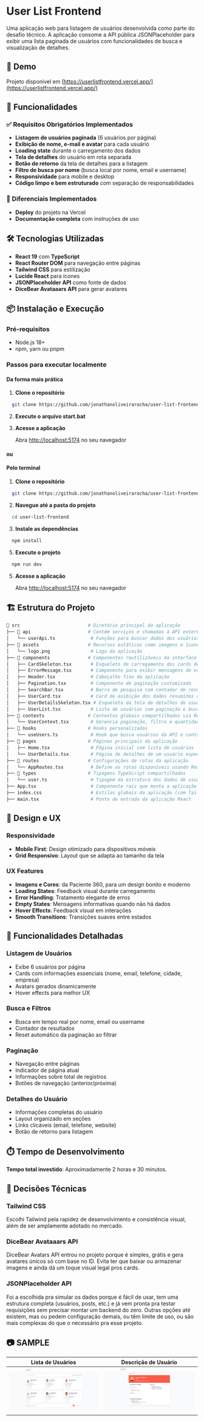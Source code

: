# User List Frontend

Uma aplicação web para listagem de usuários desenvolvida como parte do desafio técnico. A aplicação consome a API pública JSONPlaceholder para exibir uma lista paginada de usuários com funcionalidades de busca e visualização de detalhes.


## 🌟 Demo

Projeto disponível em [https://userlistfrontend.vercel.app/](https://userlistfrontend.vercel.app/)


## 🚀 Funcionalidades

### ✅ Requisitos Obrigatórios Implementados

- **Listagem de usuários paginada** (6 usuários por página)
- **Exibição de nome, e-mail e avatar** para cada usuário
- **Loading state** durante o carregamento dos dados
- **Tela de detalhes** do usuário em rota separada
- **Botão de retorno** da tela de detalhes para a listagem
- **Filtro de busca por nome** (busca local por nome, email e username)
- **Responsividade** para mobile e desktop
- **Código limpo e bem estruturado** com separação de responsabilidades

### 🎯 Diferenciais Implementados

- **Deploy** do projeto na Vercel
- **Documentação completa** com instruções de uso

## 🛠️ Tecnologias Utilizadas

- **React 19** com **TypeScript** 
- **React Router DOM** para navegação entre páginas
- **Tailwind CSS** para estilização
- **Lucide React** para ícones
- **JSONPlaceholder API** como fonte de dados
- **DiceBear Avataaars API** para gerar avatares

## 📦 Instalação e Execução

### Pré-requisitos

- Node.js 18+ 
- npm, yarn ou pnpm

### Passos para executar localmente

#### Da forma mais prática

1. **Clone o repositório**
```bash
  git clone https://github.com/jonathanoliveirarocha/user-list-frontend
```
2. **Execute o arquivo start.bat**

3. **Acesse a aplicação**
   
   Abra [http://localhost:5174](http://localhost:5174) no seu navegador

#### ou

#### Pelo terminal
1. **Clone o repositório**
```bash
  git clone https://github.com/jonathanoliveirarocha/user-list-frontend
```
2. **Navegue até a pasta do projeto**
```bash
  cd user-list-frontend
```

3. **Instale as dependências**
```bash
  npm install
```

5. **Execute o projeto**
```bash
  npm run dev
```

5. **Acesse a aplicação**
   
   Abra [http://localhost:5174](http://localhost:5174) no seu navegador



## 🏗️ Estrutura do Projeto

```bash
📁 src                         # Diretório principal da aplicação
├── 📁 api                     # Contém serviços e chamadas à API externa
│   └── userApi.ts             # Funções para buscar dados dos usuários na API JSONPlaceholder
├── 📁 assets                  # Recursos estáticos como imagens e ícones
│   └── logo.png               # Logo da aplicação
├── 📁 components              # Componentes reutilizáveis da interface
│   ├── CardSkeleton.tsx       # Esqueleto de carregamento dos cards de usuários
│   ├── ErrorMessage.tsx       # Componente para exibir mensagens de erro
│   ├── Header.tsx             # Cabeçalho fixo da aplicação
│   ├── Pagination.tsx         # Componente de paginação customizado
│   ├── SearchBar.tsx          # Barra de pesquisa com contador de resultados
│   ├── UserCard.tsx           # Card de exibição dos dados resumidos do usuário
│   ├── UserDetailsSkeleton.tsx # Esqueleto da tela de detalhes do usuário
│   ├── UserList.tsx           # Lista de usuários com paginação e busca
├── 📁 contexts                # Contextos globais compartilhados via React Context API
│   └── UserContext.tsx        # Gerencia paginação, filtro e quantidade de usuários
├── 📁 hooks                   # Hooks personalizados
│   └── useUsers.ts            # Hook que busca usuários da API e controla estado de loading/erro
├── 📁 pages                   # Páginas principais da aplicação
│   ├── Home.tsx               # Página inicial com lista de usuários
│   └── UserDetails.tsx        # Página de detalhes de um usuário específico
├── 📁 routes                  # Configurações de rotas da aplicação
│   └── AppRoutes.tsx          # Define as rotas disponíveis usando React Router
├── 📁 types                   # Tipagens TypeScript compartilhadas
│   └── user.ts                # Tipagem da estrutura dos dados de usuário
├── App.tsx                    # Componente raiz que monta a aplicação
├── index.css                  # Estilos globais da aplicação (com Tailwind)
├── main.tsx                   # Ponto de entrada da aplicação React

```

## 🎨 Design e UX

### Responsividade
- **Mobile First**: Design otimizado para dispositivos móveis
- **Grid Responsivo**: Layout que se adapta ao tamanho da tela

### UX Features
- **Imagens e Cores**: da Paciente 360, para um design bonito e moderno 
- **Loading States**: Feedback visual durante carregamento
- **Error Handling**: Tratamento elegante de erros
- **Empty States**: Mensagens informativas quando não há dados
- **Hover Effects**: Feedback visual em interações
- **Smooth Transitions**: Transições suaves entre estados

## 📱 Funcionalidades Detalhadas

### Listagem de Usuários
- Exibe 6 usuários por página
- Cards com informações essenciais (nome, email, telefone, cidade, empresa)
- Avatars gerados dinamicamente
- Hover effects para melhor UX

### Busca e Filtros
- Busca em tempo real por nome, email ou username
- Contador de resultados
- Reset automático da paginação ao filtrar

### Paginação
- Navegação entre páginas
- Indicador de página atual
- Informações sobre total de registros
- Botões de navegação (anterior/próxima)

### Detalhes do Usuário
- Informações completas do usuário
- Layout organizado em seções
- Links clicáveis (email, telefone, website)
- Botão de retorno para listagem

## ⏱️ Tempo de Desenvolvimento

**Tempo total investido**: Aproximadamente 2 horas e 30 minutos.

## 🤔 Decisões Técnicas

### Tailwind CSS
Escolhi Tailwind pela rapidez de desenvolvimento e consistência visual, além de ser amplamente adotado no mercado.

### DiceBear Avataaars API
DiceBear Avatars API entrou no projeto porque é simples, grátis e gera avatares únicos só com base no ID. Evita ter que baixar ou armazenar imagens e ainda dá um toque visual legal pros cards.

### JSONPlaceholder API
 Foi a escolhida pra simular os dados porque é fácil de usar, tem uma estrutura completa (usuários, posts, etc.) e já vem pronta pra testar requisições sem precisar montar um backend do zero. Outras opções até existem, mas ou pedem configuração demais, ou têm limite de uso, ou são mais complexas do que o necessário pra esse projeto.

## 📷 SAMPLE

| Lista de Usuários | Descrição de Usuário |
|-------|--------|
| ![Lista de Usuários](./SAMPLE/sample-user-list.png) | ![Descrição de Usuário](./SAMPLE/sample-user-description.png) |
